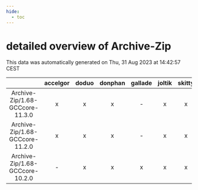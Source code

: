 ```yaml
---
hide:
  - toc
---
```


detailed overview of Archive-Zip
================================


This data was automatically generated on Thu, 31 Aug 2023 at 14:42:57 CEST  

| |accelgor|doduo|donphan|gallade|joltik|skitty|swalot|victini|
| :---: | :---: | :---: | :---: | :---: | :---: | :---: | :---: | :---: |
|Archive-Zip/1.68-GCCcore-11.3.0|x|x|x|-|x|x|x|x|
|Archive-Zip/1.68-GCCcore-11.2.0|x|x|x|-|x|x|x|x|
|Archive-Zip/1.68-GCCcore-10.2.0|-|x|x|x|x|x|x|x|
